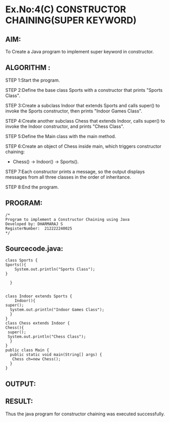 # Ex.No:4(C)    CONSTRUCTOR CHAINING(SUPER KEYWORD)

## AIM:
To Create a Java program to implement super keyword in constructor.

## ALGORITHM :
STEP 1:Start the program.

STEP 2:Define the base class Sports with a constructor that prints "Sports Class".

STEP 3:Create a subclass Indoor that extends Sports and calls super() to invoke the Sports constructor, then prints "Indoor Games Class".

STEP 4:Create another subclass Chess that extends Indoor, calls super() to invoke the Indoor constructor, and prints "Chess Class".

STEP 5:Define the Main class with the main method.

STEP 6:Create an object of Chess inside main, which triggers constructor chaining:

- Chess() → Indoor() → Sports().

STEP 7:Each constructor prints a message, so the output displays messages from all three classes in the order of inheritance.

STEP 8:End the program.

## PROGRAM:
 ```
/*
Program to implement a Constructor Chaining using Java
Developed by: DHARMARAJ S
RegisterNumber:  212222240025
*/
```

## Sourcecode.java:

```
class Sports {
Sports(){
    System.out.println("Sports Class");
}
  
  }


class Indoor extends Sports {
    Indoor(){
super();
  System.out.println("Indoor Games Class");
  }
}
class Chess extends Indoor {
Chess(){
 super();
 System.out.println("Chess Class");
  }
}
public class Main {
  public static void main(String[] args) {
   Chess ch=new Chess();
  }
}
```

## OUTPUT:



## RESULT:
Thus the java program for constructor chaining was executed successfully.




